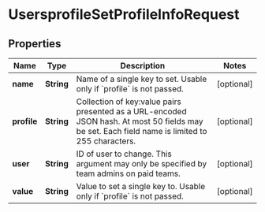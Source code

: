 

# UsersprofileSetProfileInfoRequest


## Properties

| Name | Type | Description | Notes |
|------------ | ------------- | ------------- | -------------|
|**name** | **String** | Name of a single key to set. Usable only if &#x60;profile&#x60; is not passed. |  [optional] |
|**profile** | **String** | Collection of key:value pairs presented as a URL-encoded JSON hash. At most 50 fields may be set. Each field name is limited to 255 characters. |  [optional] |
|**user** | **String** | ID of user to change. This argument may only be specified by team admins on paid teams. |  [optional] |
|**value** | **String** | Value to set a single key to. Usable only if &#x60;profile&#x60; is not passed. |  [optional] |



